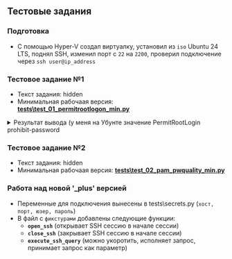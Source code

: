 ## Тестовые задания

### Подготовка
- С помощью Hyper-V создал виртуалку, установил из ```iso``` Ubuntu 24 LTS, поднял SSH, изменил порт с ```22``` на ```2200```, проверил подключение через ```ssh user@ip_address```

### Тестовое задание №1
- Текст задания: hidden
- Минимальная рабочаая версия: **[tests\test_01_permitrootlogon_min.py](https://github.com/otomakine/pytest_task_00/blob/main/tests/test_01_permitrootlogon_min.py)**
<details>
<img style="width:1700px" src="https://github.com/otomakine/pytest_task_00/assets/29117632/3673cae3-a4c8-43bc-a46c-4b4e2b99ec3c)">
<summary>Результат вывода (у меня на Убунте значение PermitRootLogin prohibit-password</summary></details>

### Тестовое задание №2
- Текст задания: hidden
- Минимальная рабочаая версия: **[tests\test_02_pam_pwquality_min.py](https://github.com/otomakine/pytest_task_00/blob/main/tests/test_02_pam_pwquality_min.py)**

### Работа над новой '_plus' версией
- Переменные для подключения вынесены в tests\secrets.py (```хост, порт, юзер, пароль```)
- В файл с ```фикстурами``` добавлены следующие функции:
  - **```open_ssh```** (открывает SSH сессию в начале сессии)
  - **```close_ssh```** (закрывает SSH сессию в начале сессии)
  - **```execute_ssh_query```** (можно укоротить, исполняет запрос, принимает запрос как параметр)
